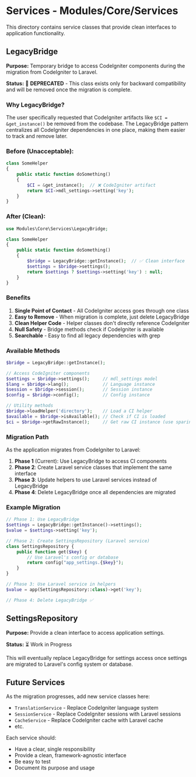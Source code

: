 # Services - Modules/Core/Services

This directory contains service classes that provide clean interfaces to application functionality.

## LegacyBridge

**Purpose:** Temporary bridge to access CodeIgniter components during the migration from CodeIgniter to Laravel.

**Status:** 🚨 **DEPRECATED** - This class exists only for backward compatibility and will be removed once the migration is complete.

### Why LegacyBridge?

The user specifically requested that CodeIgniter artifacts like `$CI = &get_instance()` be removed from the codebase. The LegacyBridge pattern centralizes all CodeIgniter dependencies in one place, making them easier to track and remove later.

### Before (Unacceptable):

```php
class SomeHelper
{
    public static function doSomething()
    {
        $CI = &get_instance();  // ❌ CodeIgniter artifact
        return $CI->mdl_settings->setting('key');
    }
}
```

### After (Clean):

```php
use Modules\Core\Services\LegacyBridge;

class SomeHelper
{
    public static function doSomething()
    {
        $bridge = LegacyBridge::getInstance();  // ✅ Clean interface
        $settings = $bridge->settings();
        return $settings ? $settings->setting('key') : null;
    }
}
```

### Benefits

1. **Single Point of Contact** - All CodeIgniter access goes through one class
2. **Easy to Remove** - When migration is complete, just delete LegacyBridge
3. **Clean Helper Code** - Helper classes don't directly reference CodeIgniter
4. **Null Safety** - Bridge methods check if CodeIgniter is available
5. **Searchable** - Easy to find all legacy dependencies with grep

### Available Methods

```php
$bridge = LegacyBridge::getInstance();

// Access CodeIgniter components
$settings = $bridge->settings();     // mdl_settings model
$lang = $bridge->lang();             // Language instance
$session = $bridge->session();       // Session instance  
$config = $bridge->config();         // Config instance

// Utility methods
$bridge->loadHelper('directory');    // Load a CI helper
$available = $bridge->isAvailable(); // Check if CI is loaded
$ci = $bridge->getRawInstance();     // Get raw CI instance (use sparingly)
```

### Migration Path

As the application migrates from CodeIgniter to Laravel:

1. **Phase 1** (Current): Use LegacyBridge to access CI components
2. **Phase 2**: Create Laravel service classes that implement the same interface
3. **Phase 3**: Update helpers to use Laravel services instead of LegacyBridge
4. **Phase 4**: Delete LegacyBridge once all dependencies are migrated

### Example Migration

```php
// Phase 1: Use LegacyBridge
$settings = LegacyBridge::getInstance()->settings();
$value = $settings->setting('key');

// Phase 2: Create SettingsRepository (Laravel service)
class SettingsRepository {
    public function get($key) {
        // Use Laravel's config or database
        return config("app_settings.{$key}");
    }
}

// Phase 3: Use Laravel service in helpers
$value = app(SettingsRepository::class)->get('key');

// Phase 4: Delete LegacyBridge ✅
```

## SettingsRepository

**Purpose:** Provide a clean interface to access application settings.

**Status:** ⏳ Work in Progress

This will eventually replace LegacyBridge for settings access once settings are migrated to Laravel's config system or database.

## Future Services

As the migration progresses, add new service classes here:

- `TranslationService` - Replace CodeIgniter language system
- `SessionService` - Replace CodeIgniter sessions with Laravel sessions
- `CacheService` - Replace CodeIgniter cache with Laravel cache
- etc.

Each service should:
- Have a clear, single responsibility
- Provide a clean, framework-agnostic interface
- Be easy to test
- Document its purpose and usage
